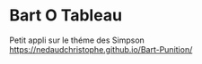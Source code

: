# Bart O Tableau

Petit appli sur le théme des Simpson
https://nedaudchristophe.github.io/Bart-Punition/
